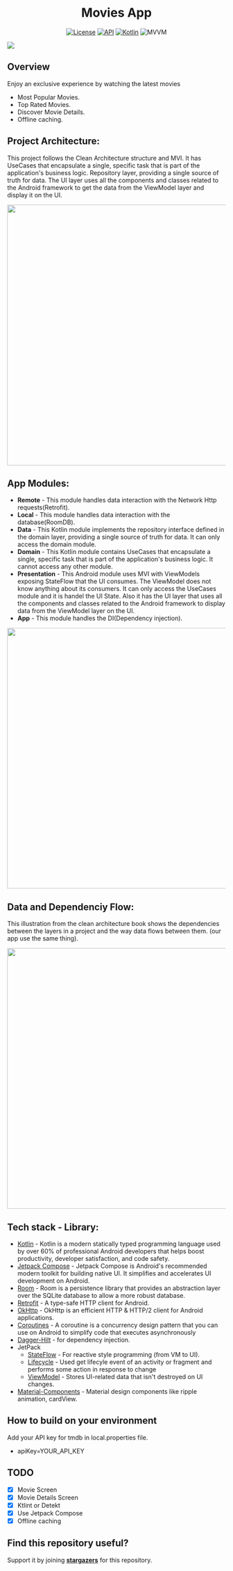 <h1 align="center">Movies App</h1>

<p align="center">
  <a href="https://opensource.org/licenses/Apache-2.0"><img alt="License" src="https://img.shields.io/badge/License-Apache%202.0-blue.svg"/></a>
  <a href="https://android-arsenal.com/api?level=23"><img alt="API" src="https://img.shields.io/badge/API-21%2B-brightgreen.svg?style=flat"/></a>
  <a href="https://kotlinlang.org"><img alt="Kotlin" src="https://img.shields.io/badge/Kotlin-1.4.xxx-blue"/></a>
  <img alt="MVVM" src="https://img.shields.io/badge/MVVM-Architecture-orange"/>
</p>

![](https://user-images.githubusercontent.com/63272288/228627136-7f27f236-3813-402c-b840-3763f2215085.png)

## Overview
Enjoy an exclusive experience by watching the latest movies
- Most Popular Movies.
- Top Rated Movies.
- Discover Movie Details.
- Offline caching.

## Project Architecture:
This project follows the Clean Architecture structure and MVI. It has UseCases that encapsulate a single, specific task that is part of the application's business logic. Repository layer, providing a single source of truth for data. The UI layer uses all the components and classes related to the Android framework to get the data from the ViewModel layer and display it on the UI.


<img src="https://user-images.githubusercontent.com/63272288/224539374-26ea3e6b-ed81-4700-bbbe-640489aeca38.jpg" width="600" />

## App Modules:
* **Remote** - This module handles data interaction with the Network Http requests(Retrofit).
* **Local** - This module handles data interaction with the database(RoomDB).
* **Data** - This Kotlin module implements the repository interface defined in the domain layer, providing a single source of truth for data. It can only access the domain module.
* **Domain** - This Kotlin module contains UseCases that encapsulate a single, specific task that is part of the application's business logic. It cannot access any other module.
* **Presentation** - This Android module uses MVI with ViewModels exposing StateFlow that the UI consumes. The ViewModel does not know anything about its consumers. It can only access the UseCases module and it is handel the UI State. Also it has the UI layer that uses all the components and classes related to the Android framework to display data from the ViewModel layer on the UI.
* **App** - This module handles the DI(Dependency injection).


<img src="https://user-images.githubusercontent.com/63272288/224540081-69478b9d-7b3c-4225-beff-94e9f9ce64bc.jpg" width="600" />

## Data and Dependenciy Flow:
This illustration from the clean architecture book shows the dependencies between the layers in a project and the way data flows between them. (our app use the same thing).


<img src="https://user-images.githubusercontent.com/63272288/224540200-813c1fd2-1416-4f2a-b404-ac9dc93b655f.jpg" width="600" />


## Tech stack - Library:
- [Kotlin](https://kotlinlang.org/) - Kotlin is a modern statically typed programming language used by over 60% of professional Android developers that helps boost productivity, developer satisfaction, and code safety.
- [Jetpack Compose](https://developer.android.com/jetpack/compose) - Jetpack Compose is Android's recommended modern toolkit for building native UI. It simplifies and accelerates UI development on Android.
- [Room](https://kotlinlang.org/) - Room is a persistence library that provides an abstraction layer over the SQLite database to allow a more robust database.
- [Retrofit](https://square.github.io/retrofit/) - A type-safe HTTP client for Android.
- [OkHttp](https://square.github.io/okhttp/) - OkHttp is an efficient HTTP & HTTP/2 client for Android applications.
- [Coroutines](https://github.com/Kotlin/kotlinx.coroutines) - A coroutine is a concurrency design pattern that you can use on Android to simplify code that executes asynchronously
- [Dagger-Hilt](https://developer.android.com/training/dependency-injection/hilt-android) - for dependency injection.
- JetPack
  - [StateFlow](https://developer.android.com/kotlin/flow/stateflow-and-sharedflow#:~:text=StateFlow%20is%20a%20state-holder,property%20of%20the%20MutableStateFlow%20class.) - For reactive style programming (from VM to UI). 
  - [Lifecycle](https://developer.android.com/jetpack/androidx/releases/lifecycle) - Used get lifecyle event of an activity or fragment and performs some action in response to change
  - [ViewModel](https://developer.android.com/topic/libraries/architecture/viewmodel) - Stores UI-related data that isn't destroyed on UI changes. 
- [Material-Components](https://github.com/material-components/material-components-android) - Material design components like ripple animation, cardView.

## How to build on your environment
Add your API key for tmdb in local.properties file.
- apiKey=YOUR_API_KEY

## TODO
- [X] Movie Screen
- [X] Movie Details Screen
- [X] Ktlint or Detekt
- [X] Use Jetpack Compose
- [X] Offline caching

## Find this repository useful?
Support it by joining __[stargazers](https://github.com/MoatazBadawy/Movie_App/stargazers)__ for this repository. <br>

